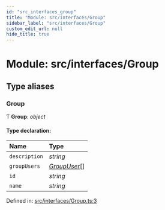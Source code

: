 ```yaml
---
id: "src_interfaces_group"
title: "Module: src/interfaces/Group"
sidebar_label: "src/interfaces/Group"
custom_edit_url: null
hide_title: true
---
```


# Module: src/interfaces/Group

## Type aliases

### Group

Ƭ **Group**: *object*

#### Type declaration:

Name | Type |
:------ | :------ |
`description` | *string* |
`groupUsers` | [*GroupUser*](src_interfaces_groupuser.md#groupuser)[] |
`id` | *string* |
`name` | *string* |

Defined in: [src/interfaces/Group.ts:3](https://github.com/xr3ngine/xr3ngine/blob/716a06460/packages/common/src/interfaces/Group.ts#L3)
